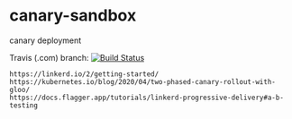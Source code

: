 # canary-sandbox
canary deployment

Travis (.com) branch:
[![Build Status](https://travis-ci.com/githubfoam/canary-sandbox.svg?branch=master)](https://travis-ci.com/githubfoam/canary-sandbox)  


~~~~
https://linkerd.io/2/getting-started/
https://kubernetes.io/blog/2020/04/two-phased-canary-rollout-with-gloo/
https://docs.flagger.app/tutorials/linkerd-progressive-delivery#a-b-testing
~~~~
